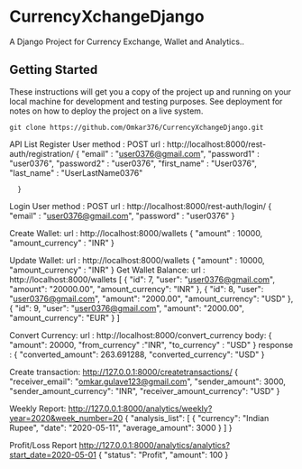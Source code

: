 # CurrencyXchangeDjango
A Django Project for Currency Exchange, Wallet and Analytics..

## Getting Started
These instructions will get you a copy of the project up and running on your local machine for development and testing purposes. See deployment for notes on how to deploy the project on a live system.

```
git clone https://github.com/Omkar376/CurrencyXchangeDjango.git
```

API List
Register User 
    method : POST
    url : http://localhost:8000/rest-auth/registration/
      {
        "email" : "user0376@gmail.com",
        "password1" : "user0376",
        "password2" : "user0376",
        "first_name" : "User0376",
        "last_name" : "UserLastName0376"

      }
Login User
    method : POST
    url : http://localhost:8000/rest-auth/login/
    {
      "email" : "user0376@gmail.com",
      "password" : "user0376"
    }
    
Create Wallet:
    url : http://localhost:8000/wallets
        {
          "amount" : 10000,
          "amount_currency" : "INR"
        }
        
Update Wallet:
    url : http://localhost:8000/wallets
        {
          "amount" : 10000,
          "amount_currency" : "INR"
        }
Get Wallet Balance:
  url : http://localhost:8000/wallets
[
    {
        "id": 7,
        "user": "user0376@gmail.com",
        "amount": "20000.00",
        "amount_currency": "INR"
    },
    {
        "id": 8,
        "user": "user0376@gmail.com",
        "amount": "2000.00",
        "amount_currency": "USD"
    },
    {
        "id": 9,
        "user": "user0376@gmail.com",
        "amount": "2000.00",
        "amount_currency": "EUR"
    }
]

Convert Currency:
url : http://localhost:8000/convert_currency
body: {
	"amount": 20000,
	"from_currency" :"INR",
	"to_currency" : "USD"
}
response : {
    "converted_amount": 263.691288,
    "converted_currency": "USD"
}

Create transaction:
http://127.0.0.1:8000/createtransactions/
{		
	"receiver_email": "omkar.gulave123@gmail.com",
        "sender_amount": 3000,
        "sender_amount_currency": "INR",
        "receiver_amount_currency": "USD"
}

Weekly Report:
http://127.0.0.1:8000/analytics/weekly?year=2020&week_number=20
{
    "analysis_list": [
        {
            "currency": "Indian Rupee",
            "date": "2020-05-11",
            "average_amount": 3000
        }
    ]
}

Profit/Loss Report 
http://127.0.0.1:8000/analytics/analytics?start_date=2020-05-01
{
    "status": "Profit",
    "amount": 100
}
